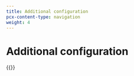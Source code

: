 ```yaml
---
title: Additional configuration
pcx-content-type: navigation
weight: 4
---
```


# Additional configuration

{{<directory-listing>}}